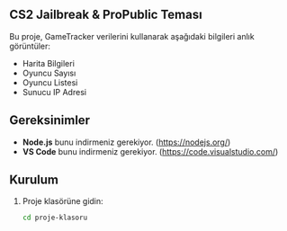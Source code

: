 ## CS2 Jailbreak & ProPublic Teması

Bu proje, GameTracker verilerini kullanarak aşağıdaki bilgileri anlık görüntüler:

- Harita Bilgileri
- Oyuncu Sayısı
- Oyuncu Listesi
- Sunucu IP Adresi

## Gereksinimler
- **Node.js** bunu indirmeniz gerekiyor. (https://nodejs.org/)
- **VS Code** bunu indirmeniz gerekiyor. (https://code.visualstudio.com/)

## Kurulum

1. Proje klasörüne gidin:
   ```bash
   cd proje-klasoru
